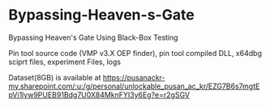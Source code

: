# Bypassing-Heaven-s-Gate
Bypassing Heaven's Gate Using Black-Box Testing

Pin tool source code (VMP v3.X OEP finder), pin tool compiled DLL, x64dbg sciprt files, experiment Files, logs

Dataset(8GB) is available at https://pusanackr-my.sharepoint.com/:u:/g/personal/unlockable_pusan_ac_kr/EZG7B6s7mgtEpVi1lyw9PUEB91Bdg7U0X84MknFYI3y6Eg?e=r2gSGV
